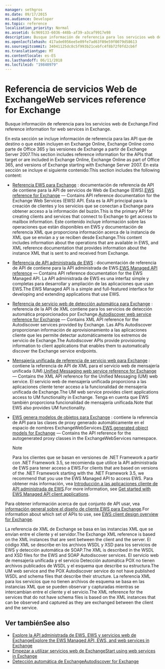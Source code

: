 ```yaml
---
manager: sethgros
ms.date: 09/17/2015
ms.audience: Developer
ms.topic: reference
localization_priority: Normal
ms.assetid: 6c969133-6036-448b-af39-a3caf9917e98
description: Busque información de referencia para los servicios web de Exchange.
ms.openlocfilehash: 417ade6956ee5e09fe7ad63f09e59f0079d58613
ms.sourcegitcommit: 34041125dc8c5f993b21cebfc4f8b72f0fd2cb6f
ms.translationtype: MT
ms.contentlocale: es-ES
ms.lasthandoff: 06/11/2018
ms.locfileid: "19840979"
---
```

# <a name="web-services-reference-for-exchange"></a><span data-ttu-id="bd9af-102">Referencia de servicios Web de Exchange</span><span class="sxs-lookup"><span data-stu-id="bd9af-102">Web services reference for Exchange</span></span>

<span data-ttu-id="bd9af-103">Busque información de referencia para los servicios web de Exchange.</span><span class="sxs-lookup"><span data-stu-id="bd9af-103">Find reference information for web services in Exchange.</span></span>
  
<span data-ttu-id="bd9af-104">En esta sección se incluye información de referencia para las API que de destino o que están incluyen en Exchange Online, Exchange Online como parte de Office 365 y las versiones de Exchange a partir de Exchange Server 2007.</span><span class="sxs-lookup"><span data-stu-id="bd9af-104">This section includes reference information for the APIs that target or are included in Exchange Online, Exchange Online as part of Office 365, and versions of Exchange starting with Exchange Server 2007.</span></span> <span data-ttu-id="bd9af-105">En esta sección se incluye el siguiente contenido:</span><span class="sxs-lookup"><span data-stu-id="bd9af-105">This section includes the following content:</span></span>
  
- <span data-ttu-id="bd9af-106">[Referencia EWS para Exchange](ews-reference-for-exchange.md) : documentación de referencia de API de contiene para la API de servicios de Web de Exchange (EWS).</span><span class="sxs-lookup"><span data-stu-id="bd9af-106">[EWS reference for Exchange](ews-reference-for-exchange.md) — Contains API reference documentation for the Exchange Web Services (EWS) API.</span></span> <span data-ttu-id="bd9af-107">Ésta es la API principal para la creación de clientes y los servicios que se conectan a Exchange para obtener acceso a la información del buzón.</span><span class="sxs-lookup"><span data-stu-id="bd9af-107">This is the primary API for creating clients and services that connect to Exchange to get access to mailbox information.</span></span> <span data-ttu-id="bd9af-108">Este contenido incluye información sobre las operaciones que están disponibles en EWS y documentación de referencia XML que proporciona información acerca de la instancia de XML que se envían a y se reciben desde Exchange.</span><span class="sxs-lookup"><span data-stu-id="bd9af-108">This content includes information about the operations that are available in EWS, and XML reference documentation that provides information about the instance XML that is sent to and received from Exchange.</span></span> 
    
- <span data-ttu-id="bd9af-109">[Referencia de API administrada de EWS](http://msdn.microsoft.com/library/c6ca36f4-a67c-4e3c-aae7-9ead7b704e15%28Office.15%29.aspx) : documentación de referencia de API de contiene para la API administrada de EWS.</span><span class="sxs-lookup"><span data-stu-id="bd9af-109">[EWS Managed API reference](http://msdn.microsoft.com/library/c6ca36f4-a67c-4e3c-aae7-9ead7b704e15%28Office.15%29.aspx) — Contains API reference documentation for the EWS Managed API.</span></span> <span data-ttu-id="bd9af-110">La API administrada de EWS es una interfaz simple y completas para desarrollar y ampliación de las aplicaciones que usan EWS.</span><span class="sxs-lookup"><span data-stu-id="bd9af-110">The EWS Managed API is a simple and full-featured interface for developing and extending applications that use EWS.</span></span> 
    
- <span data-ttu-id="bd9af-111">[Referencia de servicio web de detección automática para Exchange](autodiscover-web-service-reference-for-exchange.md) : referencia de la API de XML contiene para los servicios de detección automática proporcionados por Exchange.</span><span class="sxs-lookup"><span data-stu-id="bd9af-111">[Autodiscover web service reference for Exchange](autodiscover-web-service-reference-for-exchange.md) — Contains XML API reference for the Autodiscover services provided by Exchange.</span></span> <span data-ttu-id="bd9af-112">Las APIs Autodiscover proporcionan información de aprovisionamiento a las aplicaciones cliente que les permite detectar automáticamente los extremos de servicio de Exchange.</span><span class="sxs-lookup"><span data-stu-id="bd9af-112">The Autodiscover APIs provide provisioning information to client applications that enables them to automatically discover the Exchange service endpoints.</span></span> 
    
- <span data-ttu-id="bd9af-113">[Mensajería unificada de referencia de servicio web para Exchange](unified-messaging-web-service-reference-for-exchange.md) : contiene la referencia de API de XML para el servicio web de mensajería unificada (UM).</span><span class="sxs-lookup"><span data-stu-id="bd9af-113">[Unified Messaging web service reference for Exchange](unified-messaging-web-service-reference-for-exchange.md) — Contains the XML API reference for the Unified Messaging (UM) web service.</span></span> <span data-ttu-id="bd9af-114">El servicio web de mensajería unificada proporciona a las aplicaciones cliente tener acceso a la funcionalidad de mensajería unificada de Exchange.</span><span class="sxs-lookup"><span data-stu-id="bd9af-114">The UM web service provides client applications access to UM functionality in Exchange.</span></span> <span data-ttu-id="bd9af-115">Tenga en cuenta que EWS también proporciona funcionalidad de mensajería unificada.</span><span class="sxs-lookup"><span data-stu-id="bd9af-115">Note that EWS also provides UM functionality.</span></span> 
    
- <span data-ttu-id="bd9af-116">[EWS genera modelos de objetos para Exchange](http://msdn.microsoft.com/library/67d7d831-9c53-46da-80e4-18f562e71284%28Office.15%29.aspx) : contiene la referencia de API para las clases de proxy generado automáticamente en el espacio de nombres ExchangeWebServices.</span><span class="sxs-lookup"><span data-stu-id="bd9af-116">[EWS generated object models for Exchange](http://msdn.microsoft.com/library/67d7d831-9c53-46da-80e4-18f562e71284%28Office.15%29.aspx) — Contains the API reference for the autogenerated proxy classes in the ExchangeWebServices namespace.</span></span> 
    
    > [!NOTE]
    > <span data-ttu-id="bd9af-117">Para los clientes que se basan en versiones de .NET Framework a partir con .NET Framework 3.5, se recomienda que utilice la API administrada de EWS para tener acceso a EWS.</span><span class="sxs-lookup"><span data-stu-id="bd9af-117">For clients that are based on versions of the .NET Framework starting with the .NET Framework 3.5, we recommend that you use the EWS Managed API to access EWS.</span></span> <span data-ttu-id="bd9af-118">Para obtener más información, vea [Introducción a las aplicaciones cliente de API administrada de EWS](http://msdn.microsoft.com/library/c2267733-6f4f-49e5-9614-1e4a24c3af1a%28Office.15%29.aspx).</span><span class="sxs-lookup"><span data-stu-id="bd9af-118">For more information, see [Get started with EWS Managed API client applications](http://msdn.microsoft.com/library/c2267733-6f4f-49e5-9614-1e4a24c3af1a%28Office.15%29.aspx).</span></span> 
  
<span data-ttu-id="bd9af-119">Para obtener información acerca de qué conjunto de API usar, vea [información general sobre el diseño de cliente EWS para Exchange](http://msdn.microsoft.com/library/b26f67aa-7c66-4d7d-98b3-746f26ab37f4%28Office.15%29.aspx).</span><span class="sxs-lookup"><span data-stu-id="bd9af-119">For information about which set of APIs to use, see [EWS client design overview for Exchange](http://msdn.microsoft.com/library/b26f67aa-7c66-4d7d-98b3-746f26ab37f4%28Office.15%29.aspx).</span></span>
  
<span data-ttu-id="bd9af-120">La referencia de XML de Exchange se basa en las instancias XML que se envían entre el cliente y el servidor.</span><span class="sxs-lookup"><span data-stu-id="bd9af-120">The Exchange XML reference is based on the XML instances that are sent between the client and the server.</span></span> <span data-ttu-id="bd9af-121">El código XML se describe en los archivos WSDL y XSD para los servicios de EWS y detección automática de SOAP.</span><span class="sxs-lookup"><span data-stu-id="bd9af-121">The XML is described in the WSDL and XSD files for the EWS and SOAP Autodiscover services.</span></span> <span data-ttu-id="bd9af-122">El servicio web de mensajería unificada y el servicio Detección automática POX no tienen archivos publicados de WSDL y el esquema que describe su estructura.</span><span class="sxs-lookup"><span data-stu-id="bd9af-122">The UM web service and the POX Autodiscover service do not have published WSDL and schema files that describe their structure.</span></span> <span data-ttu-id="bd9af-123">La referencia XML para los servicios que no tienen archivos de esquema se basa en las instancias XML que se pueden observar y capturadas mientras se intercambian entre el cliente y el servicio.</span><span class="sxs-lookup"><span data-stu-id="bd9af-123">The XML reference for the services that do not have schema files is based on the XML instances that can be observed and captured as they are exchanged between the client and the service.</span></span>
  
## <a name="see-also"></a><span data-ttu-id="bd9af-124">Ver también</span><span class="sxs-lookup"><span data-stu-id="bd9af-124">See also</span></span>

- [<span data-ttu-id="bd9af-125">Explore la API administrada de EWS, EWS y servicios web de Exchange</span><span class="sxs-lookup"><span data-stu-id="bd9af-125">Explore the EWS Managed API, EWS, and web services in Exchange</span></span>](../exchange-web-services/explore-the-ews-managed-api-ews-and-web-services-in-exchange.md)
- [<span data-ttu-id="bd9af-126">Empezar a utilizar servicios web de Exchange</span><span class="sxs-lookup"><span data-stu-id="bd9af-126">Start using web services in Exchange</span></span>](../exchange-web-services/start-using-web-services-in-exchange.md)
- [<span data-ttu-id="bd9af-127">Detección automática de Exchange</span><span class="sxs-lookup"><span data-stu-id="bd9af-127">Autodiscover for Exchange</span></span>](../exchange-web-services/autodiscover-for-exchange.md)
    

